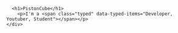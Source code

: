
      <h1>PistonCube</h1>
        <p>I'm a <span class="typed" data-typed-items="Developer, Youtuber, Student"></span></p>
    </div>
